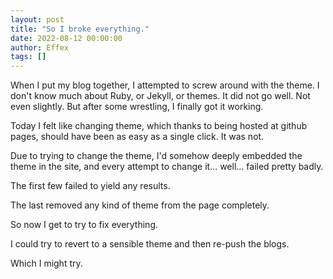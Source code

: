 ```yaml
---
layout: post
title: "So I broke everything."
date: 2022-08-12 00:00:00
author: Effex
tags: []
---
```


When I put my blog together, I attempted to screw around with the theme. I don't know much about Ruby, or Jekyll, or themes. It did not go well. Not even slightly. But after some wrestling, I finally got it working.

Today I felt like changing theme, which thanks to being hosted at github pages, should have been as easy as a single click. It was not.

Due to trying to change the theme, I'd somehow deeply embedded the theme in the site, and every attempt to change it... well... failed pretty badly.

The first few failed to yield any results.

The last removed any kind of theme from the page completely.

So now I get to try to fix everything.

I could try to revert to a sensible theme and then re-push the blogs.

Which I might try.
